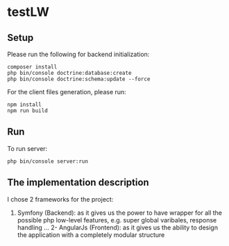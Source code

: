 testLW
======

## Setup

Please run the following for backend initialization:
```
composer install
php bin/console doctrine:database:create
php bin/console doctrine:schema:update --force
```
For the client files generation, please run:
```
npm install
npm run build
```

## Run

To run server:
```
php bin/console server:run
```
## The implementation description

I chose 2 frameworks for the project:
1. Symfony (Backend): as it gives us the power to have wrapper for all the possible php low-level features, e.g. super global varibales, response handling ...
2- AngularJs (Frontend): as it gives us the ability to design the application with a completely modular structure
